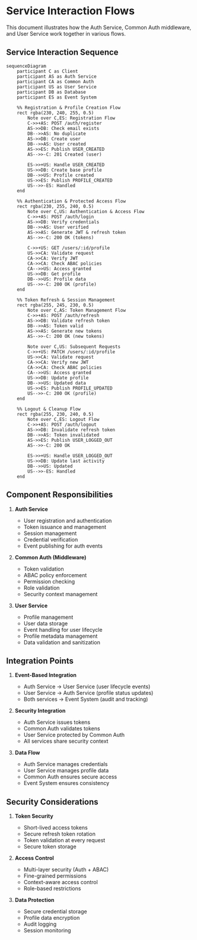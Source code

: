 # Service Interaction Flows

This document illustrates how the Auth Service, Common Auth middleware, and User Service work together in various flows.

## Service Interaction Sequence

```mermaid
sequenceDiagram
    participant C as Client
    participant AS as Auth Service
    participant CA as Common Auth
    participant US as User Service
    participant DB as Database
    participant ES as Event System

    %% Registration & Profile Creation Flow
    rect rgba(230, 240, 255, 0.5)
        Note over C,ES: Registration Flow
        C->>+AS: POST /auth/register
        AS->>DB: Check email exists
        DB-->>AS: No duplicate
        AS->>DB: Create user
        DB-->>AS: User created
        AS->>ES: Publish USER_CREATED
        AS-->>-C: 201 Created (user)

        ES->>+US: Handle USER_CREATED
        US->>DB: Create base profile
        DB-->>US: Profile created
        US->>ES: Publish PROFILE_CREATED
        US-->>-ES: Handled
    end

    %% Authentication & Protected Access Flow
    rect rgba(230, 255, 240, 0.5)
        Note over C,US: Authentication & Access Flow
        C->>+AS: POST /auth/login
        AS->>DB: Verify credentials
        DB-->>AS: User verified
        AS->>AS: Generate JWT & refresh token
        AS-->>-C: 200 OK (tokens)

        C->>+US: GET /users/:id/profile
        US->>CA: Validate request
        CA->>CA: Verify JWT
        CA->>CA: Check ABAC policies
        CA-->>US: Access granted
        US->>DB: Get profile
        DB-->>US: Profile data
        US-->>-C: 200 OK (profile)
    end

    %% Token Refresh & Session Management
    rect rgba(255, 245, 230, 0.5)
        Note over C,AS: Token Management Flow
        C->>+AS: POST /auth/refresh
        AS->>DB: Validate refresh token
        DB-->>AS: Token valid
        AS->>AS: Generate new tokens
        AS-->>-C: 200 OK (new tokens)

        Note over C,US: Subsequent Requests
        C->>+US: PATCH /users/:id/profile
        US->>CA: Validate request
        CA->>CA: Verify new JWT
        CA->>CA: Check ABAC policies
        CA-->>US: Access granted
        US->>DB: Update profile
        DB-->>US: Updated data
        US->>ES: Publish PROFILE_UPDATED
        US-->>-C: 200 OK (profile)
    end

    %% Logout & Cleanup Flow
    rect rgba(255, 230, 240, 0.5)
        Note over C,ES: Logout Flow
        C->>+AS: POST /auth/logout
        AS->>DB: Invalidate refresh token
        DB-->>AS: Token invalidated
        AS->>ES: Publish USER_LOGGED_OUT
        AS-->>-C: 200 OK

        ES->>+US: Handle USER_LOGGED_OUT
        US->>DB: Update last activity
        DB-->>US: Updated
        US-->>-ES: Handled
    end
```

## Component Responsibilities

1. **Auth Service**
   - User registration and authentication
   - Token issuance and management
   - Session management
   - Credential verification
   - Event publishing for auth events

2. **Common Auth (Middleware)**
   - Token validation
   - ABAC policy enforcement
   - Permission checking
   - Role validation
   - Security context management

3. **User Service**
   - Profile management
   - User data storage
   - Event handling for user lifecycle
   - Profile metadata management
   - Data validation and sanitization

## Integration Points

1. **Event-Based Integration**
   - Auth Service → User Service (user lifecycle events)
   - User Service → Auth Service (profile status updates)
   - Both services → Event System (audit and tracking)

2. **Security Integration**
   - Auth Service issues tokens
   - Common Auth validates tokens
   - User Service protected by Common Auth
   - All services share security context

3. **Data Flow**
   - Auth Service manages credentials
   - User Service manages profile data
   - Common Auth ensures secure access
   - Event System ensures consistency

## Security Considerations

1. **Token Security**
   - Short-lived access tokens
   - Secure refresh token rotation
   - Token validation at every request
   - Secure token storage

2. **Access Control**
   - Multi-layer security (Auth + ABAC)
   - Fine-grained permissions
   - Context-aware access control
   - Role-based restrictions

3. **Data Protection**
   - Secure credential storage
   - Profile data encryption
   - Audit logging
   - Session monitoring 